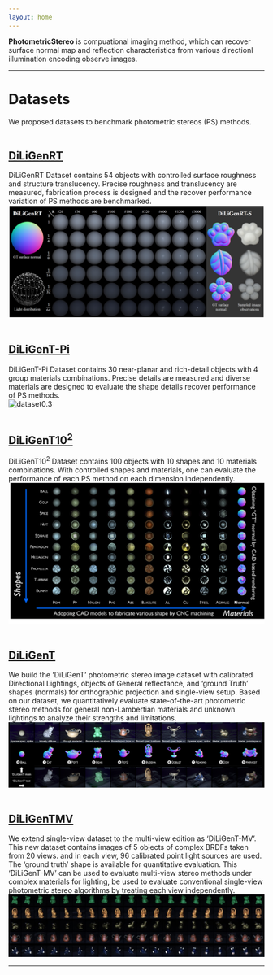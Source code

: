 ```yaml
---
layout: home
---
```


**PhotometricStereo** is compuational imaging method, which can recover surface normal map and reflection characteristics from various directionl illumination encoding observe images.


---
# Datasets
We proposed datasets to benchmark photometric stereos (PS) methods.
<br><br>

## [DiLiGenRT](./diligentrt.html)
DiLiGenRT Dataset contains 54 objects with controlled surface roughness and structure translucency. Precise roughness and translucency are measured, fabrication process is designed and the recover performance variation of PS methods are benchmarked.<br>
![dataset0.4](./imgs/diligentrt/RTface.png)
<br><br>


## [DiLiGenT-Pi](./diligentpi.html)
DiLiGenT-Pi Dataset contains 30 near-planar and rich-detail objects with 4 group materials combinations. Precise details are measured and diverse materials are designed to evaluate the shape details recover performance of PS methods.<br>
![dataset0.3](./imgs/diligentpi/dataset_v0.3.png)
<br><br>


## [DiLiGenT10<sup>2</sup>](./diligent102.html)
DiLiGenT10<sup>2</sup> Dataset contains 100 objects with 10 shapes and 10 materials combinations. With controlled shapes and materials, one can evaluate the performance of each PS method on each dimension independently.<br>
![dataset0.2](./imgs/diligent102/dataset_v0.2.png)
<br><br>


## [DiLiGenT](https://sites.google.com/site/photometricstereodata/single)
We build the ‘DiLiGenT’ photometric stereo image dataset with calibrated Directional Lightings, objects of General reflectance, and ‘ground Truth’ shapes (normals) for orthographic projection and single-view setup. Based on our dataset, we quantitatively evaluate state-of-the-art photometric stereo methods for general non-Lambertian materials and unknown lightings to analyze their strengths and limitations.<br>
![dataset0.1](./imgs/diligent/dataset_v0.1.png)
<br><br>


## [DiLiGenTMV](https://sites.google.com/site/photometricstereodata/mv)
We extend single-view dataset to the multi-view edition as ‘DiLiGenT-MV’. This new dataset contains images of 5 objects of complex BRDFs taken from 20 views. and in each view, 96 calibrated point light sources are used. The ‘ground truth’ shape is available for quantitative evaluation. This ‘DiLiGenT-MV’ can be used to evaluate multi-view stereo methods under complex materials for lighting, be used to evaluate conventional single-view photometric stereo algorithms by treating each view independently.<br>
![dataset0.11](./imgs/diligent/dataset_v0.11.jpg)
<br>

--- 
